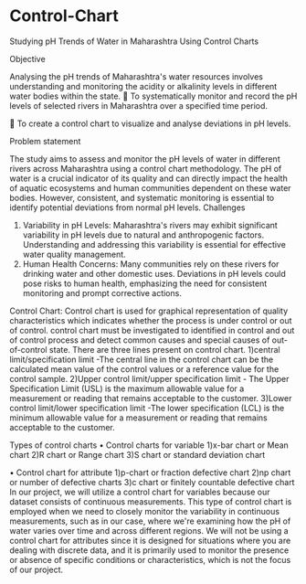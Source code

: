 # Control-Chart
Studying pH Trends of Water in Maharashtra Using Control Charts

Objective

 Analysing the pH trends of Maharashtra's water resources involves understanding and monitoring the acidity or alkalinity levels in different water bodies within the state.
	To systematically monitor and record the pH levels of selected rivers in Maharashtra over a specified time period.

	To create a control chart to visualize and analyse deviations in pH levels.

Problem statement

The study aims to assess and monitor the pH levels of water in different rivers across Maharashtra using a control chart methodology. The pH of water is a crucial indicator of its quality and can directly impact the health of aquatic ecosystems and human communities dependent on these water bodies. However, consistent, and systematic monitoring is essential to identify potential deviations from normal pH levels.
Challenges
1)	Variability in pH Levels: Maharashtra's rivers may exhibit significant variability in pH levels due to natural and anthropogenic factors. Understanding and addressing this variability is essential for effective water quality management.
2)	Human Health Concerns: Many communities rely on these rivers for drinking water and other domestic uses. Deviations in pH levels could pose risks to human health, emphasizing the need for consistent monitoring and prompt corrective actions.

Control Chart: Control chart is used for graphical representation of quality characteristics which indicates whether the process is under control or out of control. control chart must be investigated to identified in control and out of control process and detect common causes and special causes of out-of-control state.
There are three lines present on control chart.
1)central limit/specification limit -The central line in the control chart can be the calculated mean value of the control values or a reference value for the control sample.
2)Upper control limit/upper specification limit - The Upper Specification Limit (USL) is the maximum allowable value for a measurement or reading that remains acceptable to the customer.
3)Lower control limit/lower specification limit -The lower specification (LCL) is the minimum allowable value for a measurement or reading that remains acceptable to the customer.

Types of control charts 
•	Control charts for variable
1)x-bar chart or Mean chart
2)R chart or Range chart
3)S chart or standard deviation chart

•	Control chart for attribute 
1)p-chart or fraction defective chart
2)np chart or number of defective charts
3)c chart or finitely countable defective chart
In our project, we will utilize a control chart for variables because our dataset consists of continuous measurements. This type of control chart is employed when we need to closely monitor the variability in continuous measurements, such as in our case, where we're examining how the pH of water varies over time and across different regions.
We will not be using a control chart for attributes since it is designed for situations where you are dealing with discrete data, and it is primarily used to monitor the presence or absence of specific conditions or characteristics, which is not the focus of our project.


